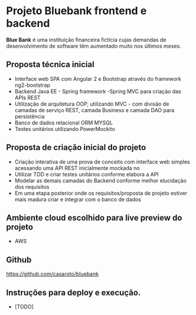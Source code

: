 # Projeto Bluebank frontend e backend 


**Blue Bank** é uma instituição financeira fictícia cujas demandas de desenvolvimento de software têm aumentado muito nos últimos meses. 

## Proposta técnica inicial
- Interface web SPA com Angular 2 e Bootstrap através do framework ng2-bootstrap 
- Backend Java EE - Spring framework -Spring MVC para criação das APIs REST
- Utilização de arquitetura OOP, utilizando MVC - com divisão de camadas de serviço REST, camada Business e camada DAO para persistência 
- Banco de dados relacional ORM MYSQL 
- Testes unitários utilizando PowerMockito

## Proposta de criação inicial do projeto
- Criação interativa de uma prova de conceito com interface web simples acessando uma API REST inicialmente mockada no
- Utilizar TDD e criar testes unitários conforme elabora a API
- Modelar as demais camadas do Backend conforme melhor elucidação dos requisitos
- Em uma etapa posterior onde os requisitos/proposta de projeto estiver mais madura criar e integrar com o banco de dados

## Ambiente cloud escolhido para live preview do projeto
- AWS

## Github
https://github.com/casaroto/bluebank

## Instruções para deploy e execução.
- [TODO]


